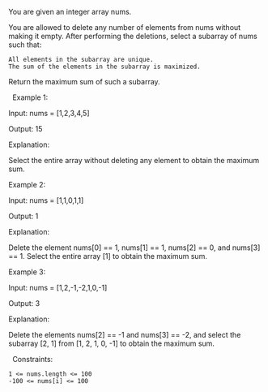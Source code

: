 You are given an integer array nums.

You are allowed to delete any number of elements from nums without making it empty. After performing the deletions, select a subarray of nums such that:


	All elements in the subarray are unique.
	The sum of the elements in the subarray is maximized.


Return the maximum sum of such a subarray.

 
Example 1:


Input: nums = [1,2,3,4,5]

Output: 15

Explanation:

Select the entire array without deleting any element to obtain the maximum sum.


Example 2:


Input: nums = [1,1,0,1,1]

Output: 1

Explanation:

Delete the element nums[0] == 1, nums[1] == 1, nums[2] == 0, and nums[3] == 1. Select the entire array [1] to obtain the maximum sum.


Example 3:


Input: nums = [1,2,-1,-2,1,0,-1]

Output: 3

Explanation:

Delete the elements nums[2] == -1 and nums[3] == -2, and select the subarray [2, 1] from [1, 2, 1, 0, -1] to obtain the maximum sum.


 
Constraints:


	1 <= nums.length <= 100
	-100 <= nums[i] <= 100

